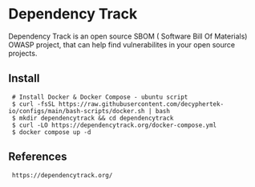 Dependency Track
=====

Dependency Track is an open source SBOM ( Software Bill Of Materials) OWASP project, 
that can help find vulnerabilites in your open source projects. 

Install
-------

     # Install Docker & Docker Compose - ubuntu script
     $ curl -fsSL https://raw.githubusercontent.com/decyphertek-io/configs/main/bash-scripts/docker.sh | bash
     $ mkdir dependencytrack && cd dependencytrack
     $ curl -LO https://dependencytrack.org/docker-compose.yml
     $ docker compose up -d

References
----------

     https://dependencytrack.org/
